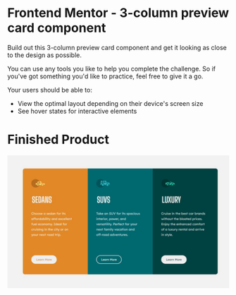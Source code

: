 # Frontend Mentor - 3-column preview card component

Build out this 3-column preview card component and get it looking as close to the design as possible.

You can use any tools you like to help you complete the challenge. So if you've got something you'd like to practice, feel free to give it a go.

Your users should be able to:

- View the optimal layout depending on their device's screen size
- See hover states for interactive elements

# Finished Product
![Design preview for the 3 Column Preview Card](Final.JPG)
